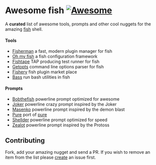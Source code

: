 # Awesome fish [![Awesome][awesome-badge]][awesome-link]

A **curated** list of awesome tools, prompts and other cool nuggets for the amazing [fish] shell.

#### Tools
+ [Fisherman](https://github.com/fisherman/fisherman) a fast, modern plugin manager for fish
+ [Oh my fish](https://github.com/oh-my-fish/oh-my-fish) a fish configuration framework
+ [Fishtape](https://github.com/fishery/fishtape) TAP producing test runner for fish
+ [Getopts](https://github.com/fishery/getopts) command line options parser for fish
+ [Fishery](https://github.com/fishery) fish plugin market place
+ [Bass](https://github.com/edc/bass) run bash utilities in fish

#### Prompts

+ [Bobthefish](https://github.com/oh-my-fish/theme-bobthefish) powerline prompt optimized for awesome
+ [Joker](https://github.com/fishery/joker) powerline crazy prompt inspired by the Joker
+ [Masenko](https://github.com/fishery/masenko) powerline prompt inspired by the demon blast
+ [Pure](https://github.com/rafaelrinaldi/pure) port of [pure]
+ [Shellder](https://github.com/simnalamburt/shellder) powerline prompt optimized for speed
+ [Zealot](https://github.com/fishery/zealot) powerline prompt inspired by the Protoss

## Contributing

Fork, add your amazing nugget and send a PR. If you wish to remove an item from the list please [create] an issue first.

[Awesome]: https://github.com/sindresorhus/awesome
[fish]: https://github.com/fish-shell/fish-shell
[create]: https://github.com/bucaran/awesome-fish/issues

[awesome-link]:https://github.com/sindresorhus/awesome
[awesome-badge]: https://cdn.rawgit.com/sindresorhus/awesome/d7305f38d29fed78fa85652e3a63e154dd8e8829/media/badge.svg
[pure]: https://github.com/sindresorhus/pure
